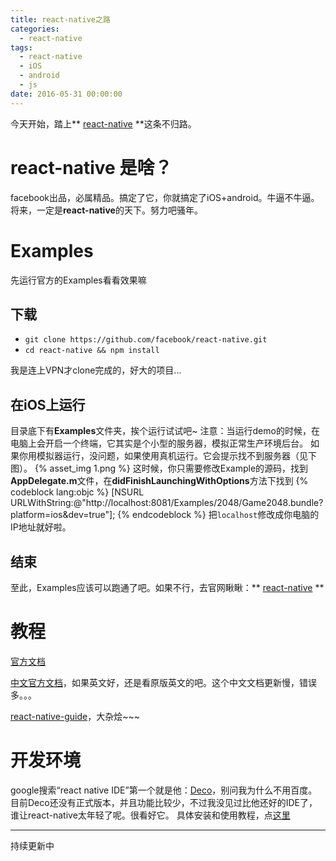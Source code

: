 ```yaml
---
title: react-native之路
categories:
  - react-native
tags:
  - react-native
  - iOS
  - android
  - js
date: 2016-05-31 00:00:00
---
```


今天开始，踏上** [react-native](https://github.com/facebook/react-native#getting-started) **这条不归路。

# react-native 是啥？

facebook出品，必属精品。搞定了它，你就搞定了iOS+android。牛逼不牛逼。
将来，一定是**react-native**的天下。努力吧骚年。

# Examples

先运行官方的Examples看看效果嘛

## 下载

* `git clone https://github.com/facebook/react-native.git`
* `cd react-native && npm install`

我是连上VPN才clone完成的，好大的项目...

## 在iOS上运行

目录底下有**Examples**文件夹，挨个运行试试吧~
注意：当运行demo的时候，在电脑上会开启一个终端，它其实是个小型的服务器，模拟正常生产环境后台。
如果你用模拟器运行，没问题，如果使用真机运行。它会提示找不到服务器（见下图）。
{% asset_img 1.png %}
这时候，你只需要修改Example的源码，找到**AppDelegate.m**文件，在**didFinishLaunchingWithOptions**方法下找到
{% codeblock lang:objc %}
[NSURL URLWithString:@"http://localhost:8081/Examples/2048/Game2048.bundle?platform=ios&dev=true"];
{% endcodeblock %}
把`localhost`修改成你电脑的IP地址就好啦。

## 结束

至此，Examples应该可以跑通了吧。如果不行，去官网瞅瞅：** [react-native](https://github.com/facebook/react-native#getting-started) **

# 教程

[官方文档](http://facebook.github.io/react-native/docs/getting-started.html)

[中文官方文档](http://reactnative.cn/docs/0.26/getting-started.html)，如果英文好，还是看原版英文的吧。这个中文文档更新慢，错误多。。。

[react-native-guide](https://github.com/reactnativecn/react-native-guide)，大杂烩~~~

# 开发环境

google搜索“react native IDE”第一个就是他：[Deco](https://www.decosoftware.com/)，别问我为什么不用百度。
目前Deco还没有正式版本，并且功能比较少，不过我没见过比他还好的IDE了，谁让react-native太年轻了呢。很看好它。
具体安装和使用教程，点[这里](https://www.decosoftware.com/docs/getting-started)

------

持续更新中